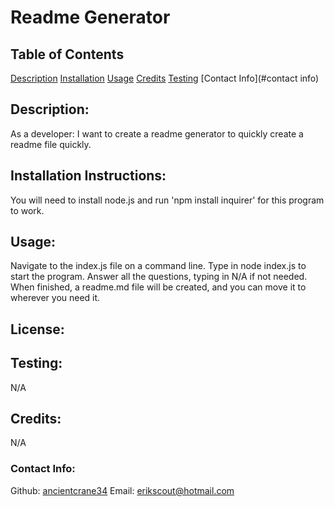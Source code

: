 # Readme Generator
  
  
  ## Table of Contents
  [Description](#description)
  [Installation](#installation)
  [Usage](#usage)
  [Credits](#credits)
  [Testing](#testing)
  [Contact Info](#contact info)
  ## Description:
  As a developer: I want to create a readme generator to quickly create a readme file quickly.
  ## Installation Instructions:
  You will need to install node.js and run 'npm install inquirer' for this program to work.
  ## Usage:
  Navigate to the index.js file on a command line. Type in node index.js to start the program. Answer all the questions, typing in N/A if not needed. When finished, a readme.md file will be created, and you can move it to wherever you need it.
  ## License:
  
  ## Testing:
  N/A
  ## Credits:
  N/A
  ### Contact Info:
  Github: [ancientcrane34](https://github.com/ancientcrane34)
  Email: erikscout@hotmail.com
